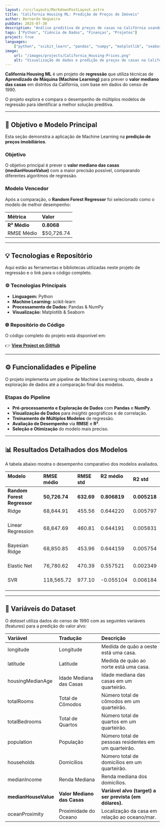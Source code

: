 ```yaml
---
layout: /src/layouts/MarkdownPostLayout.astro
title: "California Housing ML: Predição de Preços de Imóveis"
author: Bernardo Nogueira
pubDate: 2025-07-30
description: "Análise preditiva de preços de casas na Califórnia usando aprendizado de máquina com dados do censo de 1990."
tags: ["Python", "Ciência de Dados", "Finanças", "Projetos"]
project: true
languages:
    ["python", "scikit_learn", "pandas", "numpy", "matplotlib", "seaborn"]
image:
    url: "/images/projects/California_Housing-Prices.png"
    alt: "Visualização de dados e predição de preços de casas na Califórnia."
---
```


**California Housing ML** é um projeto de **regressão** que utiliza técnicas de **Aprendizado de Máquina (Machine Learning)** para prever o **valor mediano das casas** em distritos da Califórnia, com base em dados do censo de 1990.

O projeto explora e compara o desempenho de múltiplos modelos de regressão para identificar a melhor solução preditiva.

---

## 🎯 Objetivo e Modelo Principal

Esta seção demonstra a aplicação de Machine Learning na **predição de preços imobiliários**.

### Objetivo

O objetivo principal é prever o **valor mediano das casas (medianHouseValue)** com a maior precisão possível, comparando diferentes algoritmos de regressão.

### Modelo Vencedor

Após a comparação, o **Random Forest Regressor** foi selecionado como o modelo de melhor desempenho:

| Métrica      | Valor      |
| :----------- | :--------- |
| **R² Médio** | **0.8068** |
| RMSE Médio   | $50,726.74 |

---

## 💡 Tecnologias e Repositório

Aqui estão as ferramentas e bibliotecas utilizadas neste projeto de regressão e o link para o código completo.

### ⚙️ Tecnologias Principais

-   **Linguagem:** Python
-   **Machine Learning:** scikit-learn
-   **Processamento de Dados:** Pandas & NumPy
-   **Visualização:** Matplotlib & Seaborn

### 🌐 Repositório do Código

O código completo do projeto está disponível em:

👉 **[View Project on GitHub](https://github.com/bernardonogueira8/California_Housing-Prices)**

---

## ⚙️ Funcionalidades e Pipeline

O projeto implementa um pipeline de Machine Learning robusto, desde a exploração de dados até a comparação final dos modelos.

### Etapas do Pipeline

-   **Pré-processamento e Exploração de Dados** com **Pandas** e **NumPy**.
-   **Visualização de Dados** para _insights_ geográficos e de correlação.
-   **Treinamento de Múltiplos Modelos** de regressão.
-   **Avaliação de Desempenho** via **RMSE** e **R²**.
-   **Seleção e Otimização** do modelo mais preciso.

---

## 📊 Resultados Detalhados dos Modelos

A tabela abaixo mostra o desempenho comparativo dos modelos avaliados.

| Modelo                       | RMSE médio     | RMSE std   | R2 médio      | R2 std       |
| :--------------------------- | :------------- | :--------- | :------------ | :----------- |
| **Random Forest Regressor**  | **50,726.74**  | **632.69** | **0.806819**  | **0.005218** |
| Ridge                        | 68,844.91      | 455.56     | 0.644220      | 0.005797     |
| Linear Regression            | 68,847.69      | 460.81     | 0.644191      | 0.005831     |
| Bayesian Ridge               | 68,850.85      | 453.96     | 0.644159      | 0.005754     |
| Elastic Net                  | 76,780.62      | 470.39     | 0.557521      | 0.002349     |
| SVR                          | 118,565.72     | 977.10     | -0.055104     | 0.006184     |

---

## 📖 Variáveis do Dataset

O _dataset_ utiliza dados do censo de 1990 com as seguintes variáveis (features) para a predição do valor alvo:

| Variável             | Tradução                    | Descrição                                               |
| :------------------- | :-------------------------- | :------------------------------------------------------ |
| longitude            | Longitude                   | Medida de quão a oeste está uma casa.                   |
| latitude             | Latitude                    | Medida de quão ao norte está uma casa.                  |
| housingMedianAge     | Idade Mediana das Casas     | Idade mediana das casas em um quarteirão.               |
| totalRooms           | Total de Cômodos            | Número total de cômodos em um quarteirão.               |
| totalBedrooms        | Total de Quartos            | Número total de quartos em um quarteirão.               |
| population           | População                   | Número total de pessoas residentes em um quarteirão.    |
| households           | Domicílios                  | Número total de domicílios em um quarteirão.            |
| medianIncome         | Renda Mediana               | Renda mediana dos domicílios.                           |
| **medianHouseValue** | **Valor Mediano das Casas** | **Variável alvo (target) a ser prevista (em dólares).** |
| oceanProximity       | Proximidade do Oceano       | Localização da casa em relação ao oceano/mar.           |
